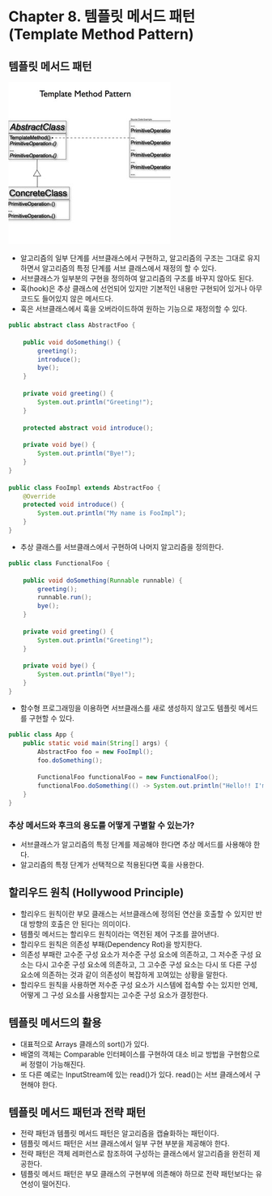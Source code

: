 # Chapter 8. 템플릿 메서드 패턴 (Template Method Pattern)

## 템플릿 메서드 패턴
![템플릿 메서드 패턴](template_method_pattern.png)
* 알고리즘의 일부 단계를 서브클래스에서 구현하고, 알고리즘의 구조는 그대로 유지하면서 알고리즘의 특정 단계를 서브 클래스에서 재정의 할 수 있다.
* 서브클래스가 일부분의 구현을 정의하여 알고리즘의 구조를 바꾸지 않아도 된다.
* 훅(hook)은 추상 클래스에 선언되어 있지만 기본적인 내용만 구현되어 있거나 아무 코드도 들어있지 않은 메서드다.
* 훅은 서브클래스에서 훅을 오버라이드하여 원하는 기능으로 재정의할 수 있다.

```java
public abstract class AbstractFoo {

    public void doSomething() {
        greeting();
        introduce();
        bye();
    }

    private void greeting() {
        System.out.println("Greeting!");
    }

    protected abstract void introduce();

    private void bye() {
        System.out.println("Bye!");
    }
}

public class FooImpl extends AbstractFoo {
    @Override
    protected void introduce() {
        System.out.println("My name is FooImpl");
    }
}
```
* 추상 클래스를 서브클래스에서 구현하여 나머지 알고리즘을 정의한다.

```java
public class FunctionalFoo {

    public void doSomething(Runnable runnable) {
        greeting();
        runnable.run();
        bye();
    }

    private void greeting() {
        System.out.println("Greeting!");
    }

    private void bye() {
        System.out.println("Bye!");
    }
}
```
* 함수형 프로그래밍을 이용하면 서브클래스를 새로 생성하지 않고도 템플릿 메서드를 구현할 수 있다.

```java
public class App {
    public static void main(String[] args) {
        AbstractFoo foo = new FooImpl();
        foo.doSomething();

        FunctionalFoo functionalFoo = new FunctionalFoo();
        functionalFoo.doSomething(() -> System.out.println("Hello!! I'm FunctionalFoo"));
    }
}
```

### 추상 메서드와 후크의 용도를 어떻게 구별할 수 있는가?
* 서브클래스가 알고리즘의 특정 단계를 제공해야 한다면 추상 메서드를 사용해야 한다.
* 알고리즘의 특정 단계가 선택적으로 적용된다면 훅을 사용한다.

## 할리우드 원칙 (Hollywood Principle)
* 할리우드 원칙이란 부모 클래스는 서브클래스에 정의된 연산을 호출할 수 있지만 반대 방향의 호출은 안 된다는 의미이다.
* 템플릿 메서드는 할리우드 원칙이라는 역전된 제어 구조를 끌어낸다.
* 할리우드 원칙은 의존성 부패(Dependency Rot)을 방지한다.
* 의존성 부패란 고수준 구성 요소가 저수준 구성 요소에 의존하고, 그 저수준 구성 요소는 다시 고수준 구성 요소에 의존하고, 그 고수준 구성 요소는 다시 또 다른 구성 요소에 의존하는 것과 같이 의존성이 복잡하게 꼬여있는 상황을 말한다.
* 할리우드 원칙을 사용하면 저수준 구성 요소가 시스템에 접속할 수는 있지만 언제, 어떻게 그 구성 요소를 사용할지는 고수준 구성 요소가 결정한다.

## 템플릿 메서드의 활용
* 대표적으로 Arrays 클래스의 sort()가 있다.
* 배열의 객체는 Comparable 인터페이스를 구현하여 대소 비교 방법을 구현함으로써 정렬이 가능해진다.
* 또 다른 예로는 InputStream에 있는 read()가 있다. read()는 서브 클래스에서 구현해야 한다.

## 템플릿 메서드 패턴과 전략 패턴
* 전략 패턴과 템플릿 메서드 패턴은 알고리즘을 캡슐화하는 패턴이다.
* 템플릿 메서드 패턴은 서브 클래스에서 일부 구현 부분을 제공해야 한다.
* 전략 패턴은 객체 레퍼런스로 참조하여 구성하는 클래스에서 알고리즘을 완전히 제공한다.
* 템플릿 메서드 패턴은 부모 클래스의 구현부에 의존해야 하므로 전략 패턴보다는 유연성이 떨어진다.
